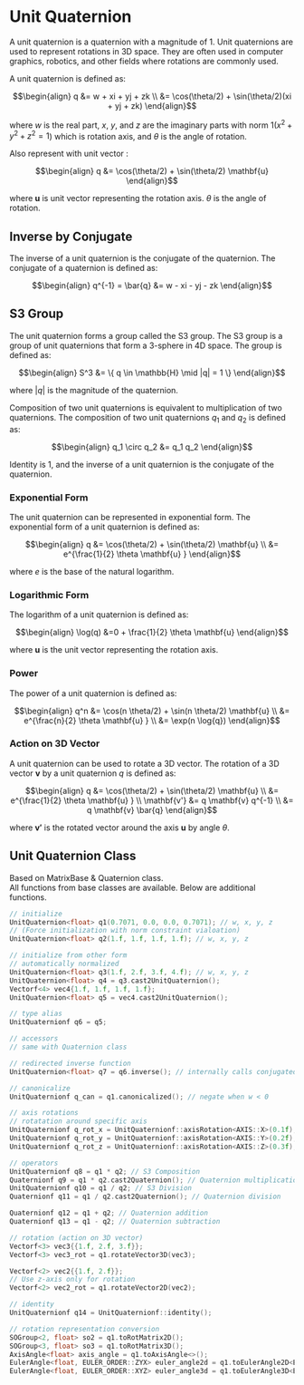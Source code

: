 # Unit Quaternion

A unit quaternion is a quaternion with a magnitude of 1. Unit quaternions are used to represent rotations in 3D space. They are often used in computer graphics, robotics, and other fields where rotations are commonly used.

A unit quaternion is defined as:

$$\begin{align}
q &= w + xi + yj + zk \\
&= \cos(\theta/2) + \sin(\theta/2)(xi + yj + zk)
\end{align}$$

where $w$ is the real part, $x$, $y$, and $z$ are the imaginary parts with norm 1($x^2 + y^2 + z^2 = 1$) which is rotation axis, and $\theta$ is the angle of rotation.

Also represent with unit vector :

$$\begin{align}
q &= \cos(\theta/2) + \sin(\theta/2) \mathbf{u}
\end{align}$$

where $\mathbf{u}$ is unit vector representing the rotation axis. $\theta$ is the angle of rotation.

## Inverse by Conjugate

The inverse of a unit quaternion is the conjugate of the quaternion. The conjugate of a quaternion is defined as:

$$\begin{align}
q^{-1} = \bar{q} &= w - xi - yj - zk
\end{align}$$

## S3 Group

The unit quaternion forms a group called the S3 group. The S3 group is a group of unit quaternions that form a 3-sphere in 4D space. The group is defined as:

$$\begin{align}
S^3 &= \{ q \in \mathbb{H} \mid |q| = 1 \}
\end{align}$$

where $|q|$ is the magnitude of the quaternion.

Composition of two unit quaternions is equivalent to multiplication of two quaternions. The composition of two unit quaternions $q_1$ and $q_2$ is defined as:

$$\begin{align}
q_1 \circ q_2 &= q_1 q_2
\end{align}$$

Identity is 1, and the inverse of a unit quaternion is the conjugate of the quaternion.

### Exponential Form

The unit quaternion can be represented in exponential form. The exponential form of a unit quaternion is defined as:

$$\begin{align}
q &= \cos(\theta/2) + \sin(\theta/2) \mathbf{u} \\
&= e^{\frac{1}{2} \theta \mathbf{u} }
\end{align}$$

where $e$ is the base of the natural logarithm.

### Logarithmic Form

The logarithm of a unit quaternion is defined as:

$$\begin{align}
\log(q) &=0 + \frac{1}{2} \theta \mathbf{u}
\end{align}$$

where $\mathbf{u}$ is the unit vector representing the rotation axis.

### Power

The power of a unit quaternion is defined as:

$$\begin{align}
q^n &= \cos(n \theta/2) + \sin(n \theta/2) \mathbf{u} \\
&= e^{\frac{n}{2} \theta \mathbf{u} } \\
&= \exp(n \log{q})
\end{align}$$

### Action on 3D Vector

A unit quaternion can be used to rotate a 3D vector. The rotation of a 3D vector $\mathbf{v}$ by a unit quaternion $q$ is defined as:

$$\begin{align}
q &= \cos(\theta/2) + \sin(\theta/2) \mathbf{u} \\
 &= e^{\frac{1}{2} \theta \mathbf{u} } \\
\mathbf{v'} &= q \mathbf{v} q^{-1} \\
&= q \mathbf{v} \bar{q}
\end{align}$$

where $\mathbf{v'}$ is the rotated vector around the axis $\mathbf{u}$ by angle $\theta$.

## Unit Quaternion Class

Based on MatrixBase & Quaternion class.  
All functions from base classes are available. Below are additional functions.

```cpp
// initialize
UnitQuaternion<float> q1(0.7071, 0.0, 0.0, 0.7071); // w, x, y, z
// (Force initialization with norm constraint vialoation)
UnitQuaternion<float> q2(1.f, 1.f, 1.f, 1.f); // w, x, y, z

// initialize from other form
// automatically normalized
UnitQuaternion<float> q3(1.f, 2.f, 3.f, 4.f); // w, x, y, z
UnitQuaternion<float> q4 = q3.cast2UnitQuaternion();
Vectorf<4> vec4{1.f, 1.f, 1.f, 1.f};
UnitQuaternion<float> q5 = vec4.cast2UnitQuaternion();

// type alias
UnitQuaternionf q6 = q5;

// accessors
// same with Quaternion class

// redirected inverse function
UnitQuaternion<float> q7 = q6.inverse(); // internally calls conjugated()

// canonicalize
UnitQuaternionf q_can = q1.canonicalized(); // negate when w < 0

// axis rotations
// rotatation around specific axis
UnitQuaternionf q_rot_x = UnitQuaternionf::axisRotation<AXIS::X>(0.1f);
UnitQuaternionf q_rot_y = UnitQuaternionf::axisRotation<AXIS::Y>(0.2f);
UnitQuaternionf q_rot_z = UnitQuaternionf::axisRotation<AXIS::Z>(0.3f);

// operators
UnitQuaternionf q8 = q1 * q2; // S3 Composition
Quaternionf q9 = q1 * q2.cast2Quaternion(); // Quaternion multiplication
UnitQuaternionf q10 = q1 / q2; // S3 Division
Quaternionf q11 = q1 / q2.cast2Quaternion(); // Quaternion division

Quaternionf q12 = q1 + q2; // Quaternion addition
Quaternionf q13 = q1 - q2; // Quaternion subtraction

// rotation (action on 3D vector)
Vectorf<3> vec3{{1.f, 2.f, 3.f}};
Vectorf<3> vec3_rot = q1.rotateVector3D(vec3);

Vectorf<2> vec2{{1.f, 2.f}};
// Use z-axis only for rotation
Vectorf<2> vec2_rot = q1.rotateVector2D(vec2);

// identity
UnitQuaternionf q14 = UnitQuaternionf::identity();

// rotation representation conversion
SOGroup<2, float> so2 = q1.toRotMatrix2D();
SOGroup<3, float> so3 = q1.toRotMatrix3D();
AxisAngle<float> axis_angle = q1.toAxisAngle<>();
EulerAngle<float, EULER_ORDER::ZYX> euler_angle2d = q1.toEulerAngle2D<EULER_ORDER::ZYX>();
EulerAngle<float, EULER_ORDER::XYZ> euler_angle3d = q1.toEulerAngle3D<EULER_ORDER::XYZ>();
```
